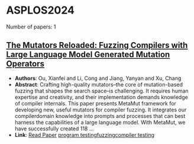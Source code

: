 # ASPLOS2024

Number of papers: 1

## [The Mutators Reloaded: Fuzzing Compilers with Large Language Model Generated Mutation Operators](paper_1.md)
- **Authors**: Ou, Xianfei and Li, Cong and Jiang, Yanyan and Xu, Chang
- **Abstract**: Crafting high-quality mutators–the core of mutation-based fuzzing that shapes the search space–is challenging. It requires human expertise and creativity, and their implementation demands knowledge of compiler internals. This paper presents MetaMut framework for developing new, useful mutators for compiler fuzzing. It integrates our compilerdomain knowledge into prompts and processes that can best harness the capabilities of a large language model. With MetaMut, we have successfully created 118 ...
- **Link**: [Read Paper](https://connglli.github.io/pdfs/metamut_asplos24.pdf)
[program testing](../../labels/program_testing.md)[fuzzing](../../labels/fuzzing.md)[compiler testing](../../labels/compiler_testing.md)